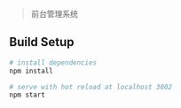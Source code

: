 
> 前台管理系统

## Build Setup

``` bash
# install dependencies
npm install

# serve with hot reload at localhost 3002
npm start



